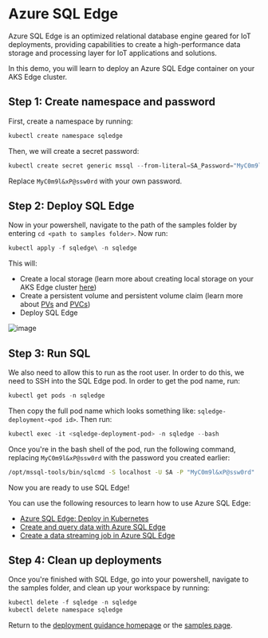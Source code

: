 # Azure SQL Edge

Azure SQL Edge is an optimized relational database engine geared for IoT deployments, providing capabilities to create a high-performance data storage and processing layer for IoT applications and solutions.

In this demo, you will learn to deploy an Azure SQL Edge container on your AKS Edge cluster.

## Step 1: Create namespace and password

First, create a namespace by running:

```powershell
kubectl create namespace sqledge
```

Then, we will create a secret password:

```powershell
kubectl create secret generic mssql --from-literal=SA_Password="MyC0m9l&xP@ssw0rd" -n sqledge
```

Replace `MyC0m9l&xP@ssw0rd` with your own password.

## Step 2: Deploy SQL Edge

Now in your powershell, navigate to the path of the samples folder by entering `cd <path to samples folder>`. Now run:

```powershell
kubectl apply -f sqledge\ -n sqledge
```

This will:

- Create a local storage (learn more about creating local storage on your AKS Edge cluster [here](/docs/additionalconfigs.md))
- Create a persistent volume and persistent volume claim (learn more about [PVs](https://kubernetes.io/docs/tasks/configure-pod-container/configure-persistent-volume-storage/#create-a-persistentvolume) and [PVCs](https://kubernetes.io/docs/tasks/configure-pod-container/configure-persistent-volume-storage/#create-a-persistentvolumeclaim))
- Deploy SQL Edge

![image](/docs/images/sqledge_pods.png)

## Step 3: Run SQL

We also need to allow this to run as the root user. In order to do this, we need to SSH into the SQL Edge pod. In order to get the pod name, run:

```powershell
kubectl get pods -n sqledge
```

Then copy the full pod name which looks something like: `sqledge-deployment-<pod id>`. Then run:

```powershell
kubectl exec -it <sqledge-deployment-pod> -n sqledge --bash
```

Once you're in the bash shell of the pod, run the following command, replacing `MyC0m9l&xP@ssw0rd` with the password you created earlier:

```bash
/opt/mssql-tools/bin/sqlcmd -S localhost -U SA -P "MyC0m9l&xP@ssw0rd"
```

Now you are ready to use SQL Edge!

You can use the following resources to learn how to use Azure SQL Edge:

- [Azure SQL Edge: Deploy in Kubernetes](https://docs.microsoft.com/azure/azure-sql-edge/deploy-kubernetes)
- [Create and query data with Azure SQL Edge](https://docs.microsoft.com/azure/azure-sql-edge/disconnected-deployment#create-and-query-data)
- [Create a data streaming job in Azure SQL Edge](https://docs.microsoft.com/azure/azure-sql-edge/create-stream-analytics-job)

## Step 4: Clean up deployments

Once you're finished with SQL Edge, go into your powershell, navigate to the samples folder, and clean up your workspace by running:

```powershell
kubectl delete -f sqledge -n sqledge
kubectl delete namespace sqledge
```

Return to the [deployment guidance homepage](https://aka.ms/aks-edge/quickstart) or the [samples page](/samples/README.md).
